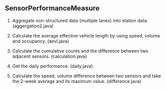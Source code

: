 ## SensorPerformanceMeasure
1. Aggregate non-structured data (multiple lanes) into station data. (aggergation2.java)

2. Calculate the average effective vehicle length by using speed, volume and occupancy. (aevl.java)

3. Calculate the cumulative counts and the difference between two adjacent sensors. (calculation.java)

4. Get the daily performance. (daily.java)

5. Calculate the speed, volume difference between two sensors and take the 2-week average and its maximum value. (difference.java)

